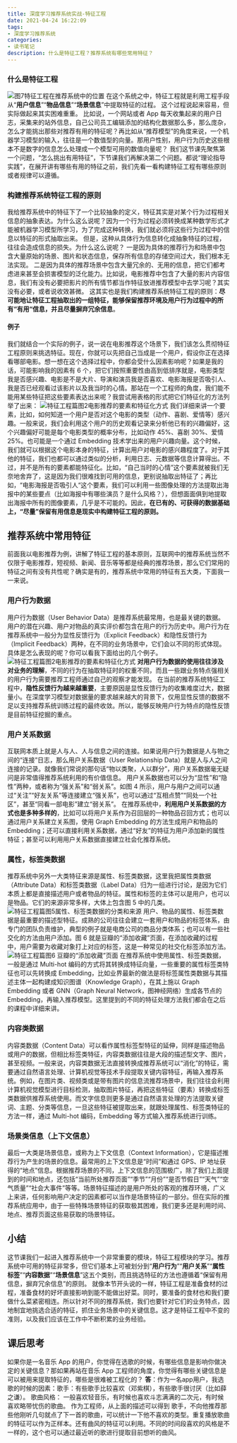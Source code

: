 ```yaml
---
title: 深度学习推荐系统实战-特征工程
date: 2021-04-24 16:22:09
tags:
- 深度学习推荐系统
categories:
- 读书笔记
description: 什么是特征工程？推荐系统有哪些常用特征？
---
```


### 什么是特征工程
![图7特征工程在推荐系统中的位置](/images/读书笔记/深度学习推荐系统实战/图7特征工程在推荐系统中的位置.jpg)
在这个系统之中，特征工程就是利用工程手段从“**用户信息**”“**物品信息**”“**场景信息**”中提取特征的过程。
这个过程说起来容易，但实际做起来其实困难重重。
比如说，一个网站或者 App 每天收集起来的用户日志，采集来的站外信息，自己公司员工编辑添加的结构化数据那么多，那么庞杂，怎么才能挑出那些对推荐有用的特征呢？再比如从“推荐模型”的角度来说，一个机器学习模型的输入，往往是一个数值型的向量。那用户性别，用户行为历史这些根本不是数字的信息怎么处理成一个模型可用的数值向量呢？
我们这节课先聚焦第一个问题，“怎么挑出有用特征”，下节课我们再解决第二个问题。都说“理论指导实践”，在展开讲有哪些有用的特征之前，我们先看一看构建特征工程有哪些原则或者规律可以遵循。
### 构建推荐系统特征工程的原则
我给推荐系统中的特征下了一个比较抽象的定义，特征其实是对某个行为过程相关信息的抽象表达。为什么这么说呢？因为一个行为过程必须转换成某种数学形式才能被机器学习模型所学习，为了完成这种转换，我们就必须将这些行为过程中的信息以特征的形式抽取出来。
但是，这种从具体行为信息转化成抽象特征的过程，往往会造成信息的损失。为什么这么说呢？
一是因为具体的推荐行为和场景中包含大量原始的场景、图片和状态信息，保存所有信息的存储空间过大，我们根本无法实现。
二是因为具体的推荐场景中包含大量冗余的、无用的信息，把它们都考虑进来甚至会损害模型的泛化能力。比如说，电影推荐中包含了大量的影片内容信息，我们有没有必要把影片的所有情节都当作特征放进推荐模型中去学习呢？其实没有必要，或者说收效甚微。
这其实也是我们构建推荐系统特征工程的原则：**尽可能地让特征工程抽取出的一组特征，能够保留推荐环境及用户行为过程中的所有“有用“信息，并且尽量摒弃冗余信息**。
#### 例子
我们就结合一个实际的例子，说一说在电影推荐这个场景下，我们该怎么贯彻特征工程原则来挑选特征。现在，你就可以先把自己当成是一个用户，假设你正在选择看哪部电影。想一想在这个选择过程中，你都会受什么因素影响呢？如果是我的话，可能影响我的因素有 6 个，把它们按照重要性由高到低排序就是，电影类型我是否感兴趣、电影是不是大片、导演和演员我是否喜欢、电影海报是否吸引人、我是否已经观看过该影片以及我当时的心情。那站在一个工程师的角度，我们能不能用某些特征把这些要素表达出来呢？我尝试用表格的形式把它们特征化的方法列举了出来：
![特征工程篇图2电影推荐的要素和特征化方式](/images/读书笔记/深度学习推荐系统实战/特征工程篇图2电影推荐的要素和特征化方式.jpg)
我们详细来讲一个要素，比如，如何知道一个用户是否对这个电影的类型（动作、喜剧、爱情等）感兴趣。一般来说，我们会利用这个用户的历史观看记录来分析他已有的兴趣偏好，这个兴趣偏好可能是每个电影类型的概率分布，比如动作 45%、喜剧 30%、爱情 25%。也可能是一个通过 Embedding 技术学出来的用户兴趣向量。这个时候，我们就可以根据这个电影本身的特征，计算出用户对电影的感兴趣程度了。对于其他的特征，我们也都可以通过类似的分析，利用日志、元数据等信息计算得出。不过，并不是所有的要素都能特征化。比如，“自己当时的心情”这个要素就被我们无奈地舍弃了，这是因为我们很难找到可用的信息，更别说抽取出特征了；再比如，“电影海报是否吸引人“这个要素，我们可以利用一些图像处理的方法提取出海报中的某些要点（比如海报中有哪些演员？是什么风格？），但想面面俱到地提取出海报中所有的图像要素，几乎是不可能的。因此，**在已有的、可获得的数据基础上，“尽量”保留有用信息是现实中构建特征工程的原则。**
## 推荐系统中常用特征
前面我以电影推荐为例，讲解了特征工程的基本原则，互联网中的推荐系统当然不仅限于电影推荐，短视频、新闻、音乐等等都是经典的推荐场景，那么它们常用的特征之间有没有共性呢？确实是有的，推荐系统中常用的特征有五大类，下面我一一来说。
### 用户行为数据
用户行为数据（User Behavior Data）是推荐系统最常用，也是最关键的数据。用户的潜在兴趣、用户对物品的真实评价都包含在用户的行为历史中。用户行为在推荐系统中一般分为显性反馈行为（Explicit Feedback）和隐性反馈行为（Implicit Feedback）两种，在不同的业务场景中，它们会以不同的形式体现。具体是怎么表现的呢？你可以看我下面给出的几个例子。
![特征工程篇图2电影推荐的要素和特征化方式](/images/读书笔记/深度学习推荐系统实战/特征工程篇图3不同业务场景下用户行为数据的例子.jpg)
**对用户行为数据的使用往往涉及对业务的理解**，不同的行为在抽取特征时的权重不同，而且一些跟业务特点强相关的用户行为需要推荐工程师通过自己的观察才能发现。
在当前的推荐系统特征工程中，**隐性反馈行为越来越重要**，主要原因是显性反馈行为的收集难度过大，数据量小。在深度学习模型对数据量的要求越来越大的背景下，仅用显性反馈的数据不足以支持推荐系统训练过程的最终收敛。所以，能够反映用户行为特点的隐性反馈是目前特征挖掘的重点。
### 用户关系数据
互联网本质上就是人与人、人与信息之间的连接。如果说用户行为数据是人与物之间的“连接”日志，那么用户关系数据（User Relationship Data）就是人与人之间连接的记录。就像我们常说的那句话“物以类聚，人以群分”，用户关系数据毫无疑问是非常值得推荐系统利用的有价值信息。
用户关系数据也可以分为“显性”和“隐性”两种，或者称为“强关系”和“弱关系”。如图 4 所示，用户与用户之间可以通过“关注”“好友关系”等连接建立“强关系”，也可以通过“互相点赞”“同处一个社区”，甚至“同看一部电影”建立“弱关系”。
在推荐系统中，**利用用户关系数据的方式也是多种多样的**，比如可以将用户关系作为召回层的一种物品召回方式；也可以通过用户关系建立关系图，使用 Graph Embedding 的方法生成用户和物品的 Embedding；还可以直接利用关系数据，通过“好友”的特征为用户添加新的属性特征；甚至可以利用用户关系数据直接建立社会化推荐系统。
### 属性，标签类数据
推荐系统中另外一大类特征来源是属性、标签类数据，这里我把属性类数据（Attribute Data）和标签类数据（Label Data）归为一组进行讨论，是因为它们本质上都是直接描述用户或者物品的特征。属性和标签的主体可以是用户，也可以是物品。它们的来源非常多样，大体上包含图 5 中的几类。
![特征工程篇图5属性、标签类数据的分类和来源](/images/读书笔记/深度学习推荐系统实战/特征工程篇图5属性、标签类数据的分类和来源.jpg)
用户、物品的属性、标签类数据是最重要的描述型特征。成熟的公司往往会建立一套用户和物品的标签体系，由专门的团队负责维护，典型的例子就是电商公司的商品分类体系；也可以有一些社交化的方法由用户添加。图 6 就是豆瓣的“添加收藏”页面，在添加收藏的过程中，用户需要为收藏对象打上对应的标签，这是一种常见的社交化标签添加方法。
![特征工程篇图6 豆瓣的“添加收藏”页面](/images/读书笔记/深度学习推荐系统实战/特征工程篇图6豆瓣的“添加收藏”页面.jpg)
在推荐系统中使用属性、标签类数据，一般是通过 Multi-hot 编码的方式将其转换成特征向量，一些重要的属性标签类特征也可以先转换成 Embedding，比如业界最新的做法是将标签属性类数据与其描述主体一起构建成知识图谱（Knowledge Graph），在其上施以 Graph Embedding 或者 GNN（Graph Neural Network，图神经网络）生成各节点的 Embedding，再输入推荐模型。这里提到的不同的特征处理方法我们都会在之后的课程中详细来讲。
### 内容类数据
内容类数据（Content Data）可以看作属性标签型特征的延伸，同样是描述物品或用户的数据，但相比标签类特征，内容类数据往往是大段的描述型文字、图片，甚至视频。一般来说，内容类数据无法直接转换成推荐系统可以“消化”的特征，需要通过自然语言处理、计算机视觉等技术手段提取关键内容特征，再输入推荐系统。例如，在图片类、视频类或是带有图片的信息流推荐场景中，我们往往会利用计算机视觉模型进行目标检测，抽取图片特征，再把这些特征（要素）转换成标签类数据供推荐系统使用。而文字信息则更多是通过自然语言处理的方法提取关键词、主题、分类等信息，一旦这些特征被提取出来，就跟处理属性、标签类特征的方法一样，通过 Multi-hot 编码，Embedding 等方式输入推荐系统进行训练。
### 场景类信息（上下文信息）
最后一大类是场景信息，或称为上下文信息（Context Information），它是描述推荐行为产生的场景的信息。最常用的上下文信息是“时间”和通过 GPS、IP 地址获得的“地点”信息。根据推荐场景的不同，上下文信息的范围极广，除了我们上面提到的时间和地点，还包括“当前所处推荐页面”“季节”“月份”“是否节假日”“天气”“空气质量”“社会大事件”等等。场景特征描述的是用户所处的客观的推荐环境，广义上来讲，任何影响用户决定的因素都可以当作是场景特征的一部分。但在实际的推荐系统应用中，由于一些特殊场景特征的获取极其困难，我们更多还是利用时间、地点、推荐页面这些易获取的场景特征。
## 小结
这节课我们一起进入推荐系统中一个非常重要的模块，特征工程模块的学习。推荐系统中可用的特征非常多，但它们基本上可被划分到“**用户行为**”“**用户关系**”“**属性标签**”“**内容数据**”“**场景信息**”这五个类别，而且挑选特征的方法也遵循着“保留有用信息，摒弃冗余信息”的原则。
就像本节开头说的一样，特征工程是准备食材的过程，准备食材的好坏直接影响到能不能做出好菜。同时，要准备的食材也和我们要做什么菜紧密相连。所以针对不同的推荐系统，我们也要针对它们的业务特点，因地制宜地挑选合适的特征，抓住业务场景中的关键信息。这才是特征工程中不变的准则，以及我们应该在工作中不断积累的业务经验。
## 课后思考
如果你是一名音乐 App 的用户，你觉得在选歌的时候，有哪些信息是影响你做决定的关键信息？那如果再站在音乐 App 工程师的角度，你觉得有哪些关键信息是可以被用来提取特征的，哪些是很难被工程化的？
**答**：作为一名app用户，我选歌的时候的因素：歌手：有些歌手比较喜欢（邓紫棋），有些歌手很讨厌（比如薛之谦）。 歌曲风格： 一般喜欢轻音乐，有时候也喜欢斗志满满的二次元，有时候喜欢略带忧伤的歌曲。
作为工程师，从上面的描述可以得到 歌手，不向他推荐那些他刚听几句就点了下一首的歌曲，可以统计一下他不喜欢的类型。重复播放歌曲的特征可以作为正样本。还有曲风的特征可以利用。不同的时间段喜欢的风格是不一样的，这个也可以通过最近听的歌进行提取目前想听的曲风。